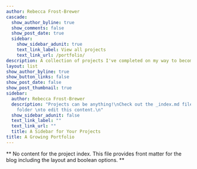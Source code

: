 ```yaml
---
author: Rebecca Frost-Brewer
cascade:
  show_author_byline: true
  show_comments: false
  show_post_date: true
  sidebar:
    show_sidebar_adunit: true
    text_link_label: View all projects
    text_link_url: /portfolio/
description: A collection of projects I've completed on my way to becoming a data scientist.
layout: list
show_author_byline: true
show_button_links: false
show_post_date: false
show_post_thumbnail: true
sidebar:
  author: Rebecca Frost-Brewer
  description: "Projects can be anything!\nCheck out the _index.md file in the /project
    folder \nto edit this content.\n"
  show_sidebar_adunit: false
  text_link_label: ""
  text_link_url: ""
  title: A Sidebar for Your Projects
title: A Growing Portfolio
---
```


** No content for the project index. This file provides front matter for the blog including the layout and boolean options. **
